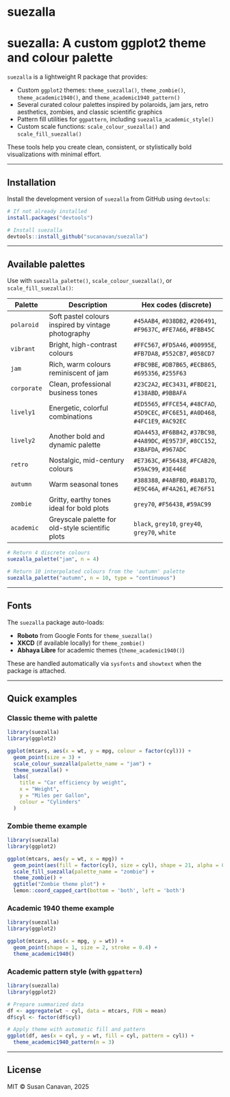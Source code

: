 suezalla
================

# suezalla: A custom ggplot2 theme and colour palette

`suezalla` is a lightweight R package that provides:

- Custom `ggplot2` themes: `theme_suezalla()`, `theme_zombie()`,
  `theme_academic1940()`, and `theme_academic1940_pattern()`
- Several curated colour palettes inspired by polaroids, jam jars, retro
  aesthetics, zombies, and classic scientific graphics
- Pattern fill utilities for `ggpattern`, including
  `suezalla_academic_style()`
- Custom scale functions: `scale_colour_suezalla()` and
  `scale_fill_suezalla()`

These tools help you create clean, consistent, or stylistically bold
visualizations with minimal effort.

------------------------------------------------------------------------

## Installation

Install the development version of `suezalla` from GitHub using
`devtools`:

``` r
# If not already installed
install.packages("devtools")

# Install suezalla
devtools::install_github("sucanavan/suezalla")
```

------------------------------------------------------------------------

## Available palettes

Use with `suezalla_palette()`, `scale_colour_suezalla()`, or
`scale_fill_suezalla()`:

| Palette | Description | Hex codes (discrete) |
|----|----|----|
| `polaroid` | Soft pastel colours inspired by vintage photography | `#45AAB4`, `#038DB2`, `#206491`, `#F9637C`, `#FE7A66`, `#FBB45C` |
| `vibrant` | Bright, high-contrast colours | `#FFC567`, `#FD5A46`, `#00995E`, `#FB7DA8`, `#552CB7`, `#058CD7` |
| `jam` | Rich, warm colours reminiscent of jam | `#FBC9BE`, `#DB7B65`, `#ECB865`, `#695356`, `#255F63` |
| `corporate` | Clean, professional business tones | `#23C2A2`, `#EC3431`, `#FBDE21`, `#138ABD`, `#9BBAFA` |
| `lively1` | Energetic, colorful combinations | `#ED5565`, `#FFCE54`, `#48CFAD`, `#5D9CEC`, `#FC6E51`, `#A0D468`, `#4FC1E9`, `#AC92EC` |
| `lively2` | Another bold and dynamic palette | `#DA4453`, `#F6BB42`, `#37BC98`, `#4A89DC`, `#E9573F`, `#8CC152`, `#3BAFDA`, `#967ADC` |
| `retro` | Nostalgic, mid-century colours | `#E7363C`, `#F56438`, `#FCAB20`, `#59AC99`, `#3E446E` |
| `autumn` | Warm seasonal tones | `#388388`, `#4ABFBD`, `#8AB17D`, `#E9C46A`, `#F4A261`, `#E76F51` |
| `zombie` | Gritty, earthy tones ideal for bold plots | `grey70`, `#F56438`, `#59AC99` |
| `academic` | Greyscale palette for old-style scientific plots | `black`, `grey10`, `grey40`, `grey70`, `white` |

``` r
# Return 4 discrete colours
suezalla_palette("jam", n = 4)

# Return 10 interpolated colours from the 'autumn' palette
suezalla_palette("autumn", n = 10, type = "continuous")
```

------------------------------------------------------------------------

## Fonts

The `suezalla` package auto-loads:

- **Roboto** from Google Fonts for `theme_suezalla()`
- **XKCD** (if available locally) for `theme_zombie()`
- **Abhaya Libre** for academic themes (`theme_academic1940()`)

These are handled automatically via `sysfonts` and `showtext` when the
package is attached.

------------------------------------------------------------------------

## Quick examples

### Classic theme with palette

``` r
library(suezalla)
library(ggplot2)

ggplot(mtcars, aes(x = wt, y = mpg, colour = factor(cyl))) +
  geom_point(size = 3) +
  scale_colour_suezalla(palette_name = "jam") +
  theme_suezalla() +
  labs(
    title = "Car efficiency by weight",
    x = "Weight",
    y = "Miles per Gallon",
    colour = "Cylinders"
  )
```

### Zombie theme example

``` r
library(suezalla)
library(ggplot2)

ggplot(mtcars, aes(y = wt, x = mpg)) + 
  geom_point(aes(fill = factor(cyl), size = cyl), shape = 21, alpha = 0.8) + 
  scale_fill_suezalla(palette_name = "zombie") + 
  theme_zombie() +
  ggtitle("Zombie theme plot") +
  lemon::coord_capped_cart(bottom = 'both', left = 'both')
```

### Academic 1940 theme example

``` r
library(suezalla)
library(ggplot2)

ggplot(mtcars, aes(x = mpg, y = wt)) +
  geom_point(shape = 1, size = 2, stroke = 0.4) +
  theme_academic1940()
```

### Academic pattern style (with `ggpattern`)

``` r
library(suezalla)
library(ggplot2)

# Prepare summarized data
df <- aggregate(wt ~ cyl, data = mtcars, FUN = mean)
df$cyl <- factor(df$cyl)

# Apply theme with automatic fill and pattern
ggplot(df, aes(x = cyl, y = wt, fill = cyl, pattern = cyl)) +
  theme_academic1940_pattern(n = 3)
```

------------------------------------------------------------------------

## License

MIT © Susan Canavan, 2025
